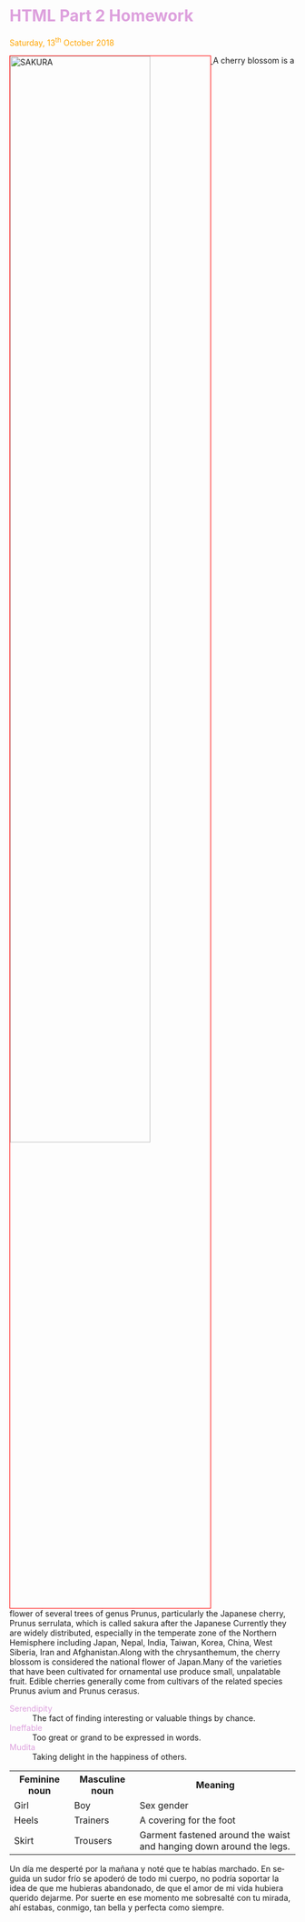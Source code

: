 
<h1 style="color:plum;">HTML Part 2 Homework</h1>
<p style="color:orange;">Saturday, 13<sup>th</sup> October 2018</p>
<p>
<a href="https://upload.wikimedia.org/wikipedia/commons/3/3a/2007_Sakura_of_Fukushima-e_007_rotated.jpg" title="view Image Source">
<img class="imgleft" style="width:70%; vertical-align:top; border:1px solid red;" src="https://upload.wikimedia.org/wikipedia/commons/3/3a/2007_Sakura_of_Fukushima-e_007_rotated.jpg" alt="SAKURA">
</a>
A cherry blossom is a flower of several trees of genus Prunus, particularly the Japanese cherry, Prunus serrulata, which is called sakura after the Japanese Currently they are widely distributed, especially in the temperate zone of the Northern Hemisphere including Japan, Nepal, India, Taiwan, Korea, China, West Siberia, Iran and Afghanistan.Along with the chrysanthemum, the cherry blossom is considered the national flower of Japan.Many of the varieties that have been cultivated for ornamental use produce small, unpalatable fruit. Edible cherries generally come from cultivars of the related species Prunus avium and Prunus cerasus.  
</p>

<dl>
<dt style="color:plum;">Serendipity</dt>
  <dd>The fact of finding interesting or valuable things by chance.</dd>
<dt style="color:plum;">Ineffable</dt>  
<dd>Too great or grand to be expressed in words.</dd>
<dt style="color:plum;">Mudita</dt>  
<dd>Taking delight in the happiness of others.</dd>
</dl>   

<table>
                                                                                                                              <tr><th>Feminine noun </th><th>Masculine noun </th><th>Meaning</th></tr>
                                                                                                                              <tr><td> Girl </td><td> Boy </td><td> Sex gender</td></tr>
<tr><td> Heels </td><td> Trainers </td><td> A covering for the foot </td></tr>
<tr><td> Skirt </td><td> Trousers </td><td>Garment fastened around the waist and hanging down around the legs.</td></tr>
</table>
<p lang="es">Un día me desperté por la mañana y noté que te habías marchado. En seguida un sudor frío se apoderó de todo mi cuerpo, no podría soportar la idea de que me hubieras abandonado, de que el amor de mi vida hubiera querido dejarme. Por suerte en ese momento me sobresalté con tu mirada, ahí estabas, conmigo, tan bella y perfecta como siempre.</p>
 

